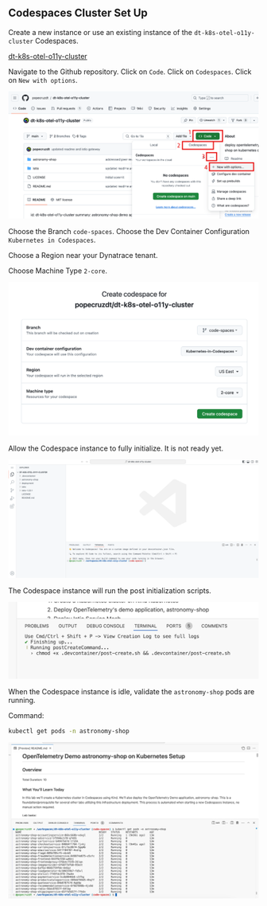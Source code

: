## Codespaces Cluster Set Up

Create a new instance or use an existing instance of the `dt-k8s-otel-o11y-cluster` Codespaces.

[dt-k8s-otel-o11y-cluster](https://github.com/popecruzdt/dt-k8s-otel-o11y-cluster/tree/code-spaces)

Navigate to the Github repository.  Click on `Code`.  Click on `Codespaces`.  Click on `New with options`.

![github cluster repo](../../../assets/images/01-github_cluster_repo.png)

Choose the Branch `code-spaces`.  Choose the Dev Container Configuration `Kubernetes in Codespaces`.

Choose a Region near your Dynatrace tenant.

Choose Machine Type `2-core`.

![github new codespaces](../../../assets/images/01-github_cluster_new_codespaces.png)

Allow the Codespace instance to fully initialize.  It is not ready yet.

![github codespace launch](../../../assets/images/01-github_codespace_launch.png)

The Codespace instance will run the post initialization scripts.

![github codespace ](../../../assets/images/01-github_codespace_create.png)

When the Codespace instance is idle, validate the `astronomy-shop` pods are running.

Command:
```sh
kubectl get pods -n astronomy-shop
```

![github codespace ready](../../../assets/images/01-github_codespace_ready.png)